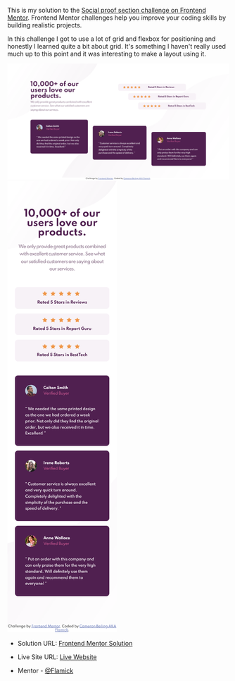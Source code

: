 This is my solution to the [Social proof section challenge on Frontend Mentor](https://www.frontendmentor.io/challenges/social-proof-section-6e0qTv_bA). Frontend Mentor challenges help you improve your coding skills by building realistic projects. 

In this challenge I got to use a lot of grid and flexbox for positioning and honestly I learned quite a bit about grid. It's something I haven't really used much up to this point and it was interesting to make a layout using it. 

![](dist/images/screenshot.png)
![](dist/images/screenshot_mobile.png)



- Solution URL: [Frontend Mentor Solution](https://www.frontendmentor.io/challenges/3column-preview-card-component-pH92eAR2-/hub/html5-and-css-with-sass-to-compile-the-css-lJ7nOJgex)
- Live Site URL: [Live Website](https://sleepy-curie-1ee2d4.netlify.app/)

-  Mentor - [@Flamick](https://www.frontendmentor.io/profile/flamick)